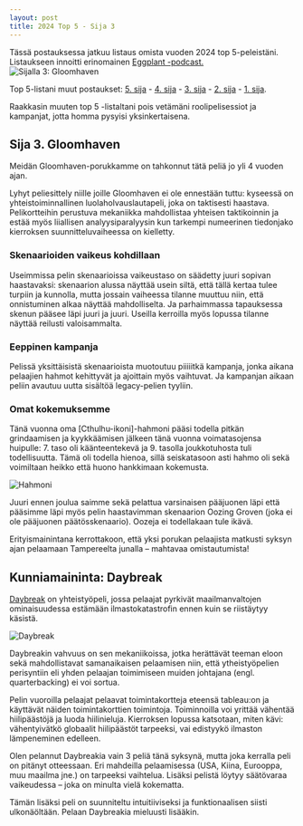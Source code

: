 ```yaml
---
layout: post
title: 2024 Top 5 - Sija 3 
---
```

Tässä postauksessa jatkuu listaus omista vuoden 2024 top 5-peleistäni. Listaukseen innoitti erinomainen [Eggplant -podcast.](https://eggplant.show/) 
![Sijalla 3: Gloomhaven](https://anttiki.github.io/images/gloomhaven1.jpg "Sijalla 3: Gloomhaven")

Top 5-listani muut postaukset: [5. sija](https://anttiki.github.io/Top-5-2024-Sija-5/) - [4. sija](https://anttiki.github.io/Top-5-2024-Sija-4/) - [3. sija](https://anttiki.github.io/Top-5-2024-Sija-3/) - [2. sija](https://anttiki.github.io/Top-5-2024-Sija-2/) - [1. sija](https://anttiki.github.io/Top-5-2024-Sija-1/).

Raakkasin muuten top 5 -listaltani pois vetämäni roolipelisessiot ja kampanjat, jotta homma pysyisi yksinkertaisena.

## Sija 3. Gloomhaven

Meidän Gloomhaven-porukkamme on tahkonnut tätä peliä jo yli 4 vuoden ajan. 

Lyhyt peliesittely niille joille Gloomhaven ei ole ennestään tuttu: kyseessä on yhteistoiminnallinen luolaholvauslautapeli, joka on taktisesti haastava. Pelikortteihin perustuva mekaniikka mahdollistaa yhteisen taktikoinnin ja estää myös liiallisen analyysiparalyysin kun tarkempi numeerinen tiedonjako kierroksen suunnitteluvaiheessa on kielletty. 

### Skenaarioiden vaikeus kohdillaan

Useimmissa pelin skenaarioissa vaikeustaso on säädetty juuri sopivan haastavaksi: skenaarion alussa näyttää usein siltä, että tällä kertaa tulee turpiin ja kunnolla, mutta jossain vaiheessa tilanne muuttuu niin, että onnistuminen alkaa näyttää mahdolliselta. Ja parhaimmassa tapauksessa skenun pääsee läpi juuri ja juuri. Useilla kerroilla myös lopussa tilanne näyttää reilusti valoisammalta.

### Eeppinen kampanja

Pelissä yksittäisistä skenaarioista muotoutuu piiiiitkä kampanja, jonka aikana pelaajien hahmot kehittyvät ja ajoittain myös vaihtuvat. Ja kampanjan aikaan peliin avautuu uutta sisältöä legacy-pelien tyyliin.

### Omat kokemuksemme

Tänä vuonna oma [Cthulhu-ikoni]-hahmoni pääsi todella pitkän grindaamisen ja kyykkäämisen jälkeen tänä vuonna voimatasojensa huipulle: 7. taso oli käänteentekevä ja 9. tasolla joukkotuhosta tuli todellisuutta. Tämä oli todella hienoa, sillä seiskatasoon asti hahmo oli sekä voimiltaan heikko että huono hankkimaan kokemusta. 

![Hahmoni](https://anttiki.github.io/images/gloomhaven-cthulhu.jpg "Hahmoni: [Cthulhu], nimeltään Anthrx")

Juuri ennen joulua saimme sekä pelattua varsinaisen pääjuonen läpi että pääsimme läpi myös pelin haastavimman skenaarion Oozing Groven (joka ei ole pääjuonen päätösskenaario). Oozeja ei todellakaan tule ikävä.

Erityismainintana kerrottakoon, että yksi porukan pelaajista matkusti syksyn ajan pelaamaan Tampereelta junalla – mahtavaa omistautumista!

## Kunniamaininta: Daybreak

[Daybreak](https://boardgamegeek.com/boardgame/334986/daybreak) on yhteistyöpeli, jossa pelaajat pyrkivät maailmanvaltojen ominaisuudessa estämään ilmastokatastrofin ennen kuin se riistäytyy käsistä.

![Daybreak](https://anttiki.github.io/images/daybreak.jpg "Daybreak")

Daybreakin vahvuus on sen mekaniikoissa, jotka herättävät teeman eloon sekä mahdollistavat samanaikaisen pelaamisen niin, että ytheistyöpelien perisyntiin eli yhden pelaajan toimimiseen muiden johtajana (engl. quarterbacking) ei voi sortua. 

Pelin vuoroilla pelaajat pelaavat toimintakortteja eteensä tableau:on ja käyttävät näiden toimintakorttien toimintoja. Toiminnoilla voi yrittää vähentää hiilipäästöjä ja luoda hiilinieluja. Kierroksen lopussa katsotaan, miten kävi: vähentyivätkö globaalit hiilipäästöt tarpeeksi, vai edistyykö ilmaston lämpeneminen edelleen.

Olen pelannut Daybreakia vain 3 peliä tänä syksynä, mutta joka kerralla peli on pitänyt otteessaan. Eri mahdeilla pelaamisessa (USA, Kiina, Eurooppa, muu maailma jne.) on tarpeeksi vaihtelua. Lisäksi pelistä löytyy säätövaraa vaikeudessa – joka on minulta vielä kokematta. 

Tämän lisäksi peli on suunniteltu intuitiiviseksi ja funktionaalisen siisti ulkonäöltään. Pelaan Daybreakia mieluusti lisääkin.

